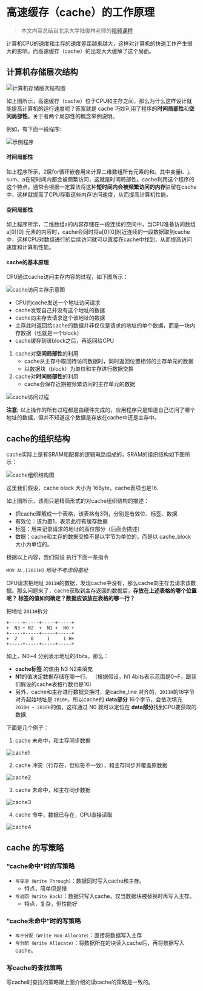 # 高速缓存（cache）的工作原理

>本文内容总结自北京大学陆俊林老师的[视频课程](https://www.coursera.org/lecture/jisuanji-zucheng/705-gao-su-huan-cun-de-gong-zuo-yuan-li-eTwwv)

计算机CPU的速度和主存的速度差距越来越大，这样对计算机的快速工作产生很大的影响。而高速缓存（cache）的出现大大缓解了这个局面。

## 计算机存储层次结构

![计算机存储层次结构图](./images/mem.png)

如上图所示，高速缓存（cache）位于CPU和主存之间，那么为什么这样设计就能提高计算机的运行速度呢？答案就是 cache 巧妙利用了程序的**时间局部性**和**空间局部性**。关于者两个局部性的概念举例说明。

例如，有下面一段程序:

![示例程序](./images/for.png)

#### 时间局部性

如上程序所示，2层for循环嵌套用来计算二维数组所有元素的和。其中变量i、j、sum、a在短时间内都会被频繁访问，这就是时间局部性。cache利用这个程序的这个特点，通常会根据一定算法将这种**短时间内会被频繁访问的内存**驻留在cache中，这样就提高了CPU存取这些内存访问速度，从而提高计算机性能。

#### 空间局部性

如上程序所示，二维数组a的内容存储在一段连续的空间中，当CPU准备访问数组a[0][0] 元素的内容时，cache会同时将a[0][0]附近连续的一段数据取到cache中，这样CPU对数组进行的后续访问就可以直接在cache中找到，从而提高访问速度和计算机性能。

#### cache的基本原理

CPU通过cache访问主存内容的过程，如下图所示：

![cache访问主存示意图](./images/cache_mem.png)

* CPU向cache发送一个地址访问请求
* cache发现自己并没有这个地址的数据
* cache向主存去请求这个该地址的数据
* 主存此时返回给cache的数据并非仅仅是请求的地址的单个数据，而是一块内存数据（也就是一个block）
* cache缓存到该block之后，再返回给CPU

1. cache对**空间局部性**的利用
   * cache从主存中取回待访问数据时，同时返回位置相邻的主存单元的数据
   * 以数据块（block）为单位和主存进行数据交换
2. cache对**时间局部性**的利用
   * cache会保存近期被频繁访问的主存单元的数据

![cache访问过程](./images/cache_read.png)

**注意:** 以上操作的所有过程都是由硬件完成的，应用程序只是知道自己访问了哪个地址的数据，但并不知道这个数据是存放在cache中还是主存中。

## cache的组织结构

cache实际上是有SRAM和配套的逻辑电路组成的，SRAM的组织结构如下图所示：


![cache组织结构图](./images/cache_line.png)

这里我们假设，cache block 大小为 16Byte，cache表项也是16.

如上图所示，该图只是精简形式的对cache组织结构的描述：

* 把cache理解成一个表格，该表格有3列，分别是有效位、标签、数据
* 有效位：该为置1，表示此行有缓存数据
* 标签：用来记录请求的地址的高位部分（后面会描述）
* 数据：cache和主存的数据交换不是以字节为单位的，而是以 cache_block 大小为单位的。

根据以上内容，我们假设 执行下面一条指令 

`MOV AL,[2011H]` _地址不考虑段基址_

CPU请求把地址 `2011H`的数据，发现cache中没有，那么cache向主存去请求该数据。那么问题来了，cache获取到主存返回的数据后，**存放在上述表格的哪个位置呢？ 标签的值如何确定？数据应该放在表格的哪一行？**

把地址 `2011H`拆分

```
+-----+-----+-----+-----+
+  N3 + N2  +  N1 +  N0 +
+-----+-----+-----+-----+
+  2     0     1     1 H+
+-----+-----+-----+-----+
```

如上，N0~4 分别表示地址的4bits，那么：

* **cache标签** 的值由 N3 N2来填充
* **N1**的值决定数据存储在哪一行。 （根据假设，N1 4bits表示范围是0~F，跟我们假设的cache表格行数也是16）
* 另外，cache和主存进行数据交换时，是cache_line 对齐的，`2011H`的16字节对齐起始地址是 `2010H`，所以cache的 **data部分** 16个字节，会依次填充 `2010H ~ 201FH`的值，这样通过 N0 就可以定位在 **data部分**找到CPU要获取的数据.

下面是几个例子：

1. cache 未命中，和主存同步数据

![cache1](./images/cache1.png)

2. cache 冲突（行存在，但标签不一致），和主存同步并覆盖原数据

![cache2](./images/cache2.png)

3. cache 未命中，和主存同步数据

![cache3](./images/cache3.png)

4. cache 命中，数据已存在，CPU直接读取

![cache4](./images/cache4.png)


## cache 的写策略

### “cache命中”时的写策略

* `写穿透（Write Through）`：数据同时写入cache和主存。
  - 特点，简单但是慢
* `写返回（Write Back）`：数据只写入cache，仅当数据块被替换时再写入主存。
  - 特点，复杂，但性能好

### “cache未命中”时的写策略

* `写不分配（Write Non-Allocate）`：直接将数据写入主存
* `写分配（Write Allocate）`：将数据所在的块读入cache后，再将数据写入cache。

### 写cache的查找策略

写cache时查找的策略跟上面介绍的读cache的策略是一致的。







